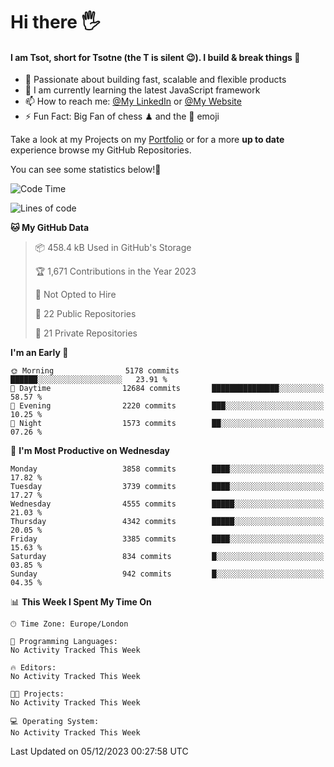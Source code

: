 # Hi there :raised_hand_with_fingers_splayed:
#### I am Tsot, short for Tsotne (the T is silent :wink:). I build & break things :space_invader:
- :telescope: Passionate about building fast, scalable and flexible products
- :seedling: I am currently learning the latest JavaScript framework 
- :mailbox: How to reach me: [@My LinkedIn](https://www.linkedin.com/in/tsotne-gvadzabia/) or [@My Website](https://tsotne.co.uk/contact)
- :zap: Fun Fact: Big Fan of chess ♟ and the 👾 emoji

Take a look at my Projects on my [Portfolio](https://tsotne.co.uk/) or for a more **up to date** experience browse my GitHub Repositories.

You can see some statistics below!:space_invader:
<!--START_SECTION:waka-->
![Code Time](http://img.shields.io/badge/Code%20Time-761%20hrs%202%20mins-blue)

![Lines of code](https://img.shields.io/badge/From%20Hello%20World%20I%27ve%20Written-8.5%20million%20lines%20of%20code-blue)

**🐱 My GitHub Data** 

> 📦 458.4 kB Used in GitHub's Storage 
 > 
> 🏆 1,671 Contributions in the Year 2023
 > 
> 🚫 Not Opted to Hire
 > 
> 📜 22 Public Repositories 
 > 
> 🔑 21 Private Repositories 
 > 
**I'm an Early 🐤** 

```text
🌞 Morning                5178 commits        ██████░░░░░░░░░░░░░░░░░░░   23.91 % 
🌆 Daytime                12684 commits       ███████████████░░░░░░░░░░   58.57 % 
🌃 Evening                2220 commits        ███░░░░░░░░░░░░░░░░░░░░░░   10.25 % 
🌙 Night                  1573 commits        ██░░░░░░░░░░░░░░░░░░░░░░░   07.26 % 
```
📅 **I'm Most Productive on Wednesday** 

```text
Monday                   3858 commits        ████░░░░░░░░░░░░░░░░░░░░░   17.82 % 
Tuesday                  3739 commits        ████░░░░░░░░░░░░░░░░░░░░░   17.27 % 
Wednesday                4555 commits        █████░░░░░░░░░░░░░░░░░░░░   21.03 % 
Thursday                 4342 commits        █████░░░░░░░░░░░░░░░░░░░░   20.05 % 
Friday                   3385 commits        ████░░░░░░░░░░░░░░░░░░░░░   15.63 % 
Saturday                 834 commits         █░░░░░░░░░░░░░░░░░░░░░░░░   03.85 % 
Sunday                   942 commits         █░░░░░░░░░░░░░░░░░░░░░░░░   04.35 % 
```


📊 **This Week I Spent My Time On** 

```text
🕑︎ Time Zone: Europe/London

💬 Programming Languages: 
No Activity Tracked This Week

🔥 Editors: 
No Activity Tracked This Week

🐱‍💻 Projects: 
No Activity Tracked This Week

💻 Operating System: 
No Activity Tracked This Week
```


 Last Updated on 05/12/2023 00:27:58 UTC
<!--END_SECTION:waka-->
